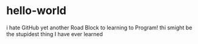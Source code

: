 # hello-world
i hate GitHub yet another Road Block to learning to Program!
thi smight be the stupidest thing I have ever learned
